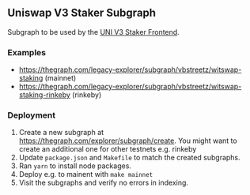 ## Uniswap V3 Staker Subgraph

Subgraph to be used by the [UNI V3 Staker Frontend](https://github.com/vbstreetz/uniswap-v3-staker-frontend).

### Examples

- https://thegraph.com/legacy-explorer/subgraph/vbstreetz/witswap-staking (mainnet)
- https://thegraph.com/legacy-explorer/subgraph/vbstreetz/witswap-staking-rinkeby (rinkeby)

### Deployment

1. Create a new subgraph at https://thegraph.com/explorer/subgraph/create. You might want to create an additional one for other testnets e.g. rinkeby
2. Update `package.json` and `Makefile` to match the created subgraphs.
3. Ran `yarn` to install node packages.
4. Deploy e.g. to mainent with `make mainnet`
5. Visit the subgraphs and verify no errors in indexing.
